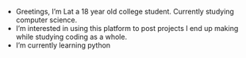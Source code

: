 -  Greetings, I’m Lat a 18 year old college student. Currently studying computer science.
-  I’m interested in using this platform to post projects I end up making while studying coding as a whole.
-  I’m currently learning python

<!---
lthiep/lthiep is a ✨ special ✨ repository because its `README.md` (this file) appears on your GitHub profile.
You can click the Preview link to take a look at your changes.
--->
